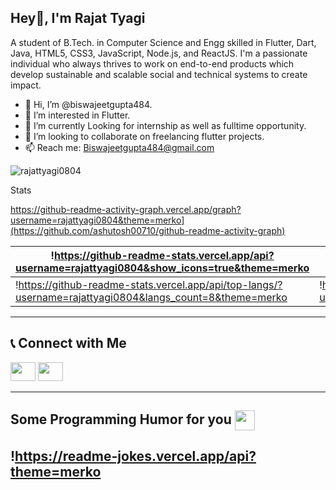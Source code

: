 
## Hey👋, I'm Rajat Tyagi


A student of B.Tech. in Computer Science and Engg skilled in Flutter, Dart, Java, HTML5, CSS3, JavaScript,  Node.js, and ReactJS. I'm a passionate individual who always thrives to work on end-to-end products which develop sustainable and scalable social and technical systems to create impact.  

- 👋 Hi, I’m @biswajeetgupta484.
- 👀 I’m interested in Flutter.
- 🌱 I’m currently Looking for internship as well as fulltime opportunity.
- 💞️ I’m looking to collaborate on freelancing flutter projects.
- 📫 Reach me: Biswajeetgupta484@gmail.com


<p align="left"> <img src="https://komarev.com/ghpvc/?username=rajattyagi0804&label=Profile%20views&color=0e75b6&style=flat" alt="rajattyagi0804" /> </p>

Stats

https://github-readme-activity-graph.vercel.app/graph?username=rajattyagi0804&theme=merko](https://github.com/ashutosh00710/github-readme-activity-graph)

| !https://github-readme-stats.vercel.app/api?username=rajattyagi0804&show_icons=true&theme=merko | !https://github-readme-streak-stats.herokuapp.com/?user=rajattyagi0804&theme=merko |
| --------------------------------------------------------------------------------------------------------------------------------- | ----------------------------------------------------------------------------------------------------------------------------------------------------------------------------------------------------------------- |
| !https://github-readme-stats.vercel.app/api/top-langs/?username=rajattyagi0804&langs_count=8&theme=merko | !https://github-readme-stats.vercel.app/api?username=rajattyagi0804&show_icons=true&locale=en&count_private=true&hide_rank=true&custom_title=My%20GitHub%20Stats&theme=merko |

<hr>

## 📞 Connect with Me

 <p align="left" margin-top="10px">
<a href="https://www.linkedin.com/in/rajat-tyagi-72b35719b/"><img src="https://upload.wikimedia.org/wikipedia/commons/thumb/c/ca/LinkedIn_logo_initials.png/640px-LinkedIn_logo_initials.png" height="30" width="40"/></a>
<a href="https://mail.google.com/mail/?view=cm&fs=1&to=rajattyagi0804@gmail.com"><img src="https://mailmeteor.com/logos/assets/PNG/Gmail_Logo_256px.png" height="30" width="40"/></a> 
</p>
<hr>

<h2> Some Programming Humor for you <img align ='center' src='https://media2.giphy.com/media/UQDSBzfyiBKvgFcSTw/giphy.gif?cid=ecf05e47p3cd513axbek3f56ti3jzizq8hincw20jauyyfyw&rid=giphy.gif' width = '32px'></h2>

## !https://readme-jokes.vercel.app/api?theme=merko
